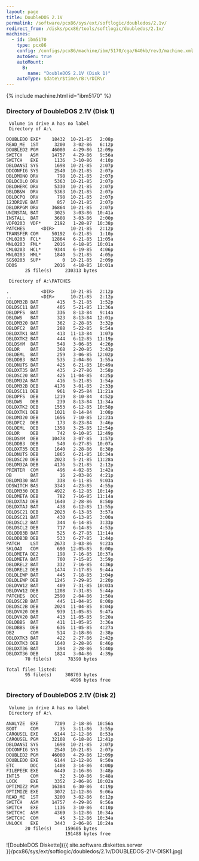 ```yaml
---
layout: page
title: DoubleDOS 2.1V
permalink: /software/pcx86/sys/ext/softlogic/doubledos/2.1v/
redirect_from: /disks/pcx86/tools/softlogic/doubledos/2.1v/
machines:
  - id: ibm5170
    type: pcx86
    config: /configs/pcx86/machine/ibm/5170/cga/640kb/rev3/machine.xml
    autoGen: true
    autoMount:
      B:
        name: "DoubleDOS 2.1V (Disk 1)"
    autoType: $date\r$time\rB:\rDIR\r
---
```


{% include machine.html id="ibm5170" %}

### Directory of DoubleDOS 2.1V (Disk 1)

     Volume in drive A has no label
     Directory of A:\

    DOUBLEDO EXE*    18432  10-21-85   2:08p
    READ_ME  1ST      3200   3-02-86   6:12p
    DOUBLED2 PGM     46080   4-29-86  12:09p
    SWITCH   ASM     14757   4-29-86   9:56a
    SWITCH   EXE      1136   3-10-86   4:10p
    DBLDANSI SYS      1698  10-21-85   2:07p
    DDCONFIG SYS      2540  10-21-85   2:07p
    DBLDMONO DRV       798  10-21-85   2:07p
    DBLDCOLO DRV      5363  10-21-85   2:07p
    DBLDHERC DRV      5330  10-21-85   2:07p
    DBLDB&W  DRV      5363  10-21-85   2:07p
    DBLDCPQ  DRV       798  10-21-85   2:07p
    123DRIVE BAT       857  10-21-85   2:07p
    DBLDRPGM DRV     36864  10-21-85   2:07p
    UNINSTAL BAT      3025   3-03-86  10:41a
    INSTALL  BAT      3608   3-03-86   2:00p
    VDF0203  VDF*     2192   1-28-87  10:38p
    PATCHES      <DIR>      10-21-85   2:12p
    TRANSFER COM     50192   6-21-85   1:10p
    CML0203  FCL*    12864   6-21-85  11:05a
    MNL0203  FML*     2016   4-18-85  10:01a
    CML0203  HCL*     9344   6-19-85   4:06p
    MNL0203  HML*     1840   5-21-85   4:05p
    SGS0203  SUP*        0  10-21-85   2:09p
    DDOS              2016   4-18-85  10:01a
           25 file(s)     230313 bytes

     Directory of A:\PATCHES

    .            <DIR>      10-21-85   2:12p
    ..           <DIR>      10-21-85   2:12p
    DBLDM32B BAT       415   5-21-85   1:52p
    DBLDSC11 BAT       405   5-21-85  11:36a
    DBLDPFS  BAT       336   8-13-84   9:14a
    DBLDWS   BAT       323   8-13-84  12:01p
    DBLDM320 BAT       362   2-28-85   3:32p
    DBLDFC2  BAT       288   5-22-85   9:54a
    DBLDXTK1 BAT       413  11-13-84   1:07p
    DBLDXTK2 BAT       444   6-12-85  11:19p
    DBLDSYM  BAT       548   3-06-85   4:26p
    DBLDR    BAT       368   2-20-85   3:43p
    DBLDEML  BAT       259   3-06-85  12:02p
    DBLDDB3  BAT       535   2-04-86   1:55a
    DBLDNUTS BAT       425   6-21-85  10:49a
    DBLDXT35 BAT       435   2-27-86   3:58p
    DBLDSC20 BAT       425  11-04-85   4:25p
    DBLDM32A BAT       416   5-21-85   1:54p
    DBLDM32B DEB      4176   3-01-85   2:33p
    DBLDSC11 DEB       961   9-25-84  11:21a
    DBLDPFS  DEB      1219   8-10-84   4:52p
    DBLDWS   DEB       239   8-13-84  11:34a
    DBLDXTK2 DEB      1553   6-12-85  10:58p
    DBLDXTK1 DEB      1021   8-14-84   1:08p
    DBLDM320 DEB      1656   7-10-85  12:23a
    DBLDFC2  DEB       173   8-23-84   3:46p
    DBLDEML  DEB      1358   3-25-85  12:54p
    DBLDR    DEB       742   9-10-85  12:49p
    DBLDSYM  DEB     10478   3-07-85   1:57p
    DBLDDB3  DEB       540   6-27-85  10:07a
    DBLDXT35 DEB      1640   2-28-86   8:38p
    DBLDNUTS DEB      1865   6-21-85  10:34a
    DBLDSC20 DEB      2023   5-21-85  11:28a
    DBLDM32A DEB      4176   5-21-85   2:12p
    PRINTER  COM       496   4-02-85   1:42a
    DB       BAT        16   2-03-86   4:21p
    DBLDM330 BAT       338   6-11-85   9:03a
    DDSWITCH BAS      3343   4-23-85   4:55p
    DBLDM330 DEB      4922   6-12-85  10:14p
    DBLDMETA DEB       782   7-16-85  11:14a
    DBLDXTAJ DEB      1640   2-28-86   8:50p
    DBLDXTAJ BAT       438   6-12-85  11:55p
    DBLDSC21 DEB      2023   6-13-85   3:57a
    DBLDSC21 BAT       430   6-13-85   3:00a
    DBLDSCL2 BAT       344   6-14-85   3:33p
    DBLDSCL2 DEB       717   6-14-85   4:53p
    DBLDDB3B BAT       525   6-27-85  11:14a
    DBLDDB3B DEB       533   6-27-85   1:44p
    PATCH    LST      2673   3-03-86   9:23a
    SKLOAD   COM       690  12-05-85   8:00p
    DBLDMETA DE2       198   7-16-85  10:37a
    DBLDMETA BAT       700   7-15-85   3:59p
    DBLDREL2 BAT       332   7-16-85   4:36p
    DBLDREL2 DEB      1474   7-17-85   9:44a
    DBLDLEWP BAT       445   7-18-85   1:04p
    DBLDLEWP DEB      1245   7-29-85   2:20p
    DBLDVW12 BAT       409   7-31-85  10:03a
    DBLDVW12 DEB      1208   7-31-85   5:44p
    PATCHES  DOC      2590   2-04-86   1:50a
    DBLDSC2B BAT       445  11-04-85   8:08p
    DBLDSC2B DEB      2024  11-04-85   8:04p
    DBLDVX20 DEB       939  11-05-85   9:47a
    DBLDVX20 BAT       413  11-05-85   9:20a
    DBLDBBS  BAT       411  11-05-85   3:36a
    DBLDBBS  DEB       636  11-05-85   4:27a
    DB2      COM       514   2-18-86   2:38p
    DBLDXTK3 BAT       422   2-27-86   2:42p
    DBLDXTK3 DEB      1640   2-28-86   8:46p
    DBLDXT36 BAT       394   2-28-86   5:40p
    DBLDXT36 DEB      1824   3-04-86   4:39p
           70 file(s)      78390 bytes

    Total files listed:
           95 file(s)     308703 bytes
                            4096 bytes free

### Directory of DoubleDOS 2.1V (Disk 2)

     Volume in drive A has no label
     Directory of A:\

    ANALYZE  EXE      7209   2-18-86  10:56a
    BOOT     COM        35   3-11-86   3:55p
    CAROUSEL EXE      6144  12-12-86   8:53a
    CAROUSEL PGM     32108   6-18-86  12:41p
    DBLDANSI SYS      1698  10-21-85   2:07p
    DDCONFIG SYS      2540  10-21-85   2:07p
    DOUBLED2 PGM     46080   4-29-86  12:09p
    DOUBLEDO EXE      6144  12-12-86   9:50a
    ETC      DOC      1408   3-14-86   4:00p
    FILEPEEK EXE      6449   2-16-86   3:48p
    INT15    COM        32   3-10-86   9:48a
    LOCK     EXE      3352   2-06-86  10:02a
    OPTIMIZ2 PGM     16384   6-30-86   4:19p
    OPTIMIZE EXE      3072  12-12-86   9:06a
    READ_ME  1ST      3200   3-02-86   6:12p
    SWITCH   ASM     14757   4-29-86   9:56a
    SWITCH   EXE      1136   3-10-86   4:10p
    SWITCHC  ASM      4369   3-12-86  10:34a
    SWITCHC  COM        45   3-12-86  10:34a
    UNLOCK   EXE      3443   2-06-86  10:24a
           20 file(s)     159605 bytes
                          191488 bytes free

![DoubleDOS Diskette]({{ site.software.diskettes.server }}/pcx86/sys/ext/softlogic/doubledos/2.1v/DOUBLEDOS-21V-DISK1.jpg)
